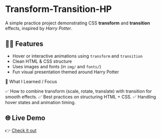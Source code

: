 # Transform-Transition-HP

A simple practice project demonstrating CSS **transform** and **transition** effects, inspired by *Harry Potter*.  

## 🧙‍♂️ Features

- Hover or interactive animations using `transform` and `transition`  
- Clean HTML & CSS structure  
- Uses images and fonts (in `img/` and `fonts/`)  
- Fun visual presentation themed around Harry Potter  


🚀 What I Learned / Focus

✅ How to combine transform (scale, rotate, translate) with transition for smooth effects.
✅ Best practices on structuring HTML + CSS.
✅ Handling hover states and animation timing.

## 🌐 Live Demo
 👉 [Check it out](https://farzinizraf.github.io/Transform-Transition-Hp/)

